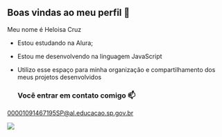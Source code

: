 ## Boas vindas ao meu perfil 💙

Meu nome é Heloisa Cruz

- Estou estudando na Alura;  
- Estou me desenvolvendo na linguagem JavaScript
- Utilizo esse espaço para minha organização e compartilhamento dos meus projetos desenvolvidos

  ### Você entrar em contato comigo 📫

 00001091467195SP@al.educacao.sp.gov.br
  
![](https://media1.tenor.com/m/lxZpsdDbLcsAAAAC/love-heart.gif)
  

